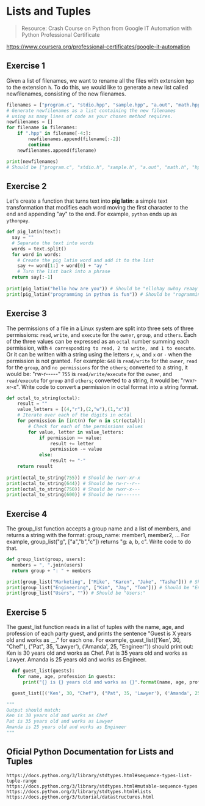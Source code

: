 # Lists and Tuples

> Resource: Crash Course on Python from Google IT Automation with Python Professional Certificate

https://www.coursera.org/professional-certificates/google-it-automation

## Exercise 1

Given a list of filenames, we want to rename all the files with extension `hpp` to the extension `h`. To do this, we would like to generate a new list called newfilenames, consisting of the new filenames. 

```python
filenames = ["program.c", "stdio.hpp", "sample.hpp", "a.out", "math.hpp", "hpp.out"]
# Generate newfilenames as a list containing the new filenames
# using as many lines of code as your chosen method requires.
newfilenames = []
for filename in filenames:
    if ".hpp" in filename[-4:]:
        newfilenames.append(filename[:-2])
        continue
    newfilenames.append(filename)

print(newfilenames) 
# Should be ["program.c", "stdio.h", "sample.h", "a.out", "math.h", "hpp.out"]
```

## Exercise 2

Let's create a function that turns text into **pig latin**: a simple text transformation that modifies each word moving the first character to the end and appending "ay" to the end. For example, `python` ends up as `ythonpay`.

```python
def pig_latin(text):
  say = ""
  # Separate the text into words
  words = text.split()
  for word in words:
    # Create the pig latin word and add it to the list
    say += word[1:] + word[0] + "ay "
    # Turn the list back into a phrase
  return say[:-1]
		
print(pig_latin("hello how are you")) # Should be "ellohay owhay reaay ouyay"
print(pig_latin("programming in python is fun")) # Should be "rogrammingpay niay ythonpay siay unfay"
```

## Exercise 3 

The permissions of a file in a Linux system are split into three sets of three permissions: `read`, `write`, and `execute` for the `owner`, `group`, and `others`. Each of the three values can be expressed as an `octal` number summing each permission, with `4 corresponding to read, 2 to write, and 1 to execute`. Or it can be written with a string using the letters `r`, `w`, and `x` or `-` when the permission is not granted. For example: `640` is `read/write` for the `owner`, `read` for the `group`, and `no permissions` for the `others`; converted to a string, it would be: "rw-r-----" `755` is `read/write/execute` for the `owner`, and `read/execute` for `group` and `others`; converted to a string, it would be: "rwxr-xr-x". Write code to convert a permission in octal format into a string format.

```python
def octal_to_string(octal):
    result = ""
    value_letters = [(4,"r"),(2,"w"),(1,"x")]
    # Iterate over each of the digits in octal
    for permission in [int(n) for n in str(octal)]:
        # Check for each of the permissions values
        for value, letter in value_letters:
            if permission >= value:
                result += letter
                permission -= value
            else:
                result += "-"
    return result
    
print(octal_to_string(755)) # Should be rwxr-xr-x
print(octal_to_string(644)) # Should be rw-r--r--
print(octal_to_string(750)) # Should be rwxr-x---
print(octal_to_string(600)) # Should be rw-------
```

## Exercise 4

The group_list function accepts a group name and a list of members, and returns a string with the format: group_name: member1, member2, … For example, group_list("g", ["a","b","c"]) returns "g: a, b, c". Write code to do that.

```python
def group_list(group, users):
  members = ", ".join(users)
  return group + ": " + members

print(group_list("Marketing", ["Mike", "Karen", "Jake", "Tasha"])) # Should be "Marketing: Mike, Karen, Jake, Tasha"
print(group_list("Engineering", ["Kim", "Jay", "Tom"])) # Should be "Engineering: Kim, Jay, Tom"
print(group_list("Users", "")) # Should be "Users:"
```

## Exercise 5

The guest_list function reads in a list of tuples with the name, age, and profession of each party guest, and prints the sentence "Guest is X years old and works as __." for each one. For example, guest_list(('Ken', 30, "Chef"), ("Pat", 35, 'Lawyer'), ('Amanda', 25, "Engineer")) should print out: Ken is 30 years old and works as Chef. Pat is 35 years old and works as Lawyer. Amanda is 25 years old and works as Engineer. 

```python
  def guest_list(guests):
    for name, age, profession in guests:
      print("{} is {} years old and works as {}".format(name, age, profession))

  guest_list([('Ken', 30, "Chef"), ("Pat", 35, 'Lawyer'), ('Amanda', 25, "Engineer")])

"""
Output should match:
Ken is 30 years old and works as Chef
Pat is 35 years old and works as Lawyer
Amanda is 25 years old and works as Engineer
"""
```

## Oficial Python Documentation for Lists and Tuples
```
https://docs.python.org/3/library/stdtypes.html#sequence-types-list-tuple-range
https://docs.python.org/3/library/stdtypes.html#mutable-sequence-types
https://docs.python.org/3/library/stdtypes.html#lists
https://docs.python.org/3/tutorial/datastructures.html
```